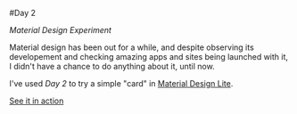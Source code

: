 #Day 2

*Material Design Experiment*

Material design has been out for a while, and despite observing its developement and checking amazing apps and sites being launched with it, I didn't have a chance to do anything about it, until now. 

I've used *Day 2* to try a simple "card" in [Material Design Lite](http://www.getmdl.io/started/index.html). 

[See it in action](http://monicams.github.io/before-xmas/day2/)